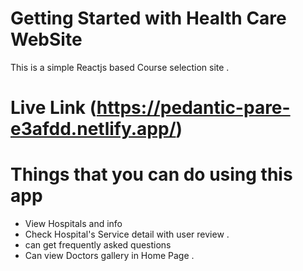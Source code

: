 # Getting Started with Health Care WebSite 
This is a simple Reactjs based Course selection site .

# Live Link (https://pedantic-pare-e3afdd.netlify.app/)

# Things that you can do using this app
* View  Hospitals and info
* Check Hospital's Service detail with user review . 
* can get frequently asked questions
* Can view Doctors gallery in Home Page .
